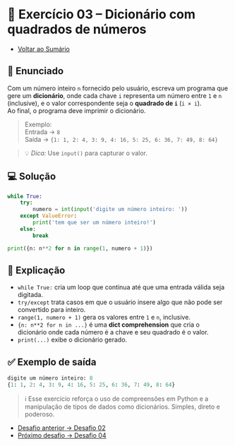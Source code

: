 # 🐍 Exercício 03 – Dicionário com quadrados de números

- [Voltar ao Sumário](./SUMARIO.md)  

## 🧩 Enunciado

Com um número inteiro `n` fornecido pelo usuário, escreva um programa que gere um **dicionário**, onde cada chave `i` representa um número entre `1` e `n` (inclusive), e o valor correspondente seja o **quadrado de `i`** (`i × i`).  
Ao final, o programa deve imprimir o dicionário.

> Exemplo:  
Entrada → `8`  
Saída → `{1: 1, 2: 4, 3: 9, 4: 16, 5: 25, 6: 36, 7: 49, 8: 64}`

> 💡 *Dica:* Use `input()` para capturar o valor.

## 💻 Solução

```python
while True:
    try:
        numero = int(input('digite um número inteiro: '))
    except ValueError:
        print('tem que ser um número inteiro!')
    else:
        break

print({n: n**2 for n in range(1, numero + 1)})
```

## 🧠 Explicação

- `while True:` cria um loop que continua até que uma entrada válida seja digitada.
- `try/except` trata casos em que o usuário insere algo que não pode ser convertido para inteiro.
- `range(1, numero + 1)` gera os valores entre `1` e `n`, inclusive.
- `{n: n**2 for n in ...}` é uma **dict comprehension** que cria o dicionário onde cada número é a chave e seu quadrado é o valor.
- `print(...)` exibe o dicionário gerado.

## ✅ Exemplo de saída

```python
digite um número inteiro: 8
{1: 1, 2: 4, 3: 9, 4: 16, 5: 25, 6: 36, 7: 49, 8: 64}
```

> ℹ️ Esse exercício reforça o uso de compreensões em Python e a manipulação de tipos de dados como dicionários. Simples, direto e poderoso.

- [Desafio anterior → Desafio 02](./desafio_02.md)  
- [Próximo desafio → Desafio 04](./desafio_04.md)